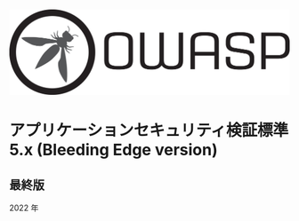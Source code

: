 #

![OWASP LOGO](../images/owasp_logo_1c_notext.png)

# アプリケーションセキュリティ検証標準 5.x (Bleeding Edge version)

## 最終版

2022 年
